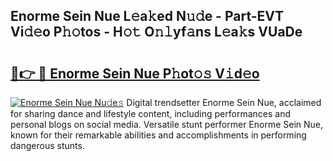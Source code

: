 ## Enorme Sein Nue L𝚎a𝚔ed N𝚞𝚍e - Part-EVT Vi𝚍𝚎o P𝚑𝚘tos - H𝚘𝚝 O𝚗𝚕yf𝚊ns L𝚎a𝚔s VUaDe

# <h2><a href="http://kf0sby.oniu.top/?m=Enorme+Sein+Nue">🔗👉 🔴 Enorme Sein Nue P𝚑ot𝚘𝚜 V𝚒d𝚎o</a></h2>

[![Enorme Sein Nue Nu𝚍e𝚜](https://i.imgur.com/0qMVB7G.gif)](http://kf0sby.oniu.top/?m=Enorme+Sein+Nue)
Digital trendsetter Enorme Sein Nue, acclaimed for sharing dance and lifestyle content, including performances and personal blogs on social media. Versatile stunt performer Enorme Sein Nue, known for their remarkable abilities and accomplishments in performing dangerous stunts.  
